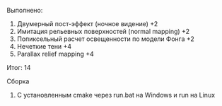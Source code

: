 Выполнено:
1) Двумерный пост-эффект (ночное видение) +2
2) Имитация рельевных поверхностей (normal mapping) +2
3) Попиксельный расчет освещенности по модели Фонга +2
4) Нечеткие тени +4 
5) Parallax relief mapping +4

Итог: 14

Сборка
1) С установленным cmake через run.bat на Windows и run на Linux
